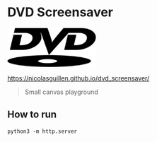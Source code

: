 # DVD Screensaver

<picture>
  <source media="(prefers-color-scheme: dark)" srcset="assets/dvd_logo_white.png">
  <source media="(prefers-color-scheme: light)" srcset="assets/dvd_logo.png">
  <img 
      alt="DVD" 
      src="assets/dvd_logo.png" 
      width="200">
</picture>

https://nicolasguillen.github.io/dvd_screensaver/

> Small canvas playground

## How to run

```
python3 -m http.server
```
